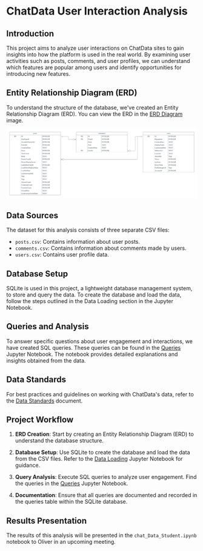 # ChatData User Interaction Analysis

## Introduction

This project aims to analyze user interactions on ChatData sites to gain insights into how the platform is used in the real world. By examining user activities such as posts, comments, and user profiles, we can understand which features are popular among users and identify opportunities for introducing new features.

## Entity Relationship Diagram (ERD)

To understand the structure of the database, we've created an Entity Relationship Diagram (ERD). You can view the ERD in the [ERD Diagram](link-to-your-ERD-image) image.

![ERD Diagram](Chow_HonFai_1_ERD_05092023.png)

## Data Sources

The dataset for this analysis consists of three separate CSV files:
- `posts.csv`: Contains information about user posts.
- `comments.csv`: Contains information about comments made by users.
- `users.csv`: Contains user profile data.

## Database Setup

SQLite is used in this project, a lightweight database management system, to store and query the data. To create the database and load the data, follow the steps outlined in the Data Loading section in the Jupyter Notebook.

## Queries and Analysis

To answer specific questions about user engagement and interactions, we have created SQL queries. These queries can be found in the [Queries](link-to-your-queries-Jupyter-Notebook) Jupyter Notebook. The notebook provides detailed explanations and insights obtained from the data.

## Data Standards

For best practices and guidelines on working with ChatData's data, refer to the [Data Standards](link-to-your-data-standards-document) document.

## Project Workflow

1. **ERD Creation**: Start by creating an Entity Relationship Diagram (ERD) to understand the database structure.

2. **Database Setup**: Use SQLite to create the database and load the data from the CSV files. Refer to the [Data Loading](link-to-your-data-loading-Jupyter-Notebook) Jupyter Notebook for guidance.

3. **Query Analysis**: Execute SQL queries to analyze user engagement. Find the queries in the [Queries](link-to-your-queries-Jupyter-Notebook) Jupyter Notebook.

4. **Documentation**: Ensure that all queries are documented and recorded in the queries table within the SQLite database.

## Results Presentation

The results of this analysis will be presented in the `chat_Data_Student.ipynb` notebook to Oliver in an upcoming meeting.

